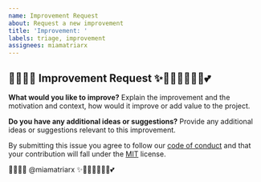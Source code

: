 ```yaml
---
name: Improvement Request
about: Request a new improvement
title: 'Improvement: '
labels: triage, improvement
assignees: miamatriarx
---
```


## 🧚🏻‍♀️✨ Improvement Request ✨🧚🏻‍♀️🦄🔮🏰💕

**What would you like to improve?**
Explain the improvement and the motivation and context, how would it improve or add value to the project.

**Do you have any additional ideas or suggestions?**
Provide any additional ideas or suggestions relevant to this improvement.

By submitting this issue you agree to follow our [code of conduct](https://github.com/miamatriarx/.github/blob/main/docs/code_of_conduct.md) and that your contribution will fall under the [MIT](https://github.com/miamatriarx/.github/blob/main/license) license.

🧚🏻‍♀️✨ @miamatriarx ✨🧚🏻‍♀️🦄🔮🏰💕
